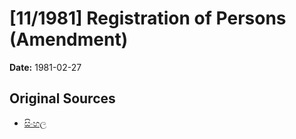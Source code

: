 # [11/1981] Registration of Persons (Amendment)

**Date:** 1981-02-27

## Original Sources

- [සිංහල](https://documents.gov.lk/view/acts/1981/2/11-1981_S.pdf)
